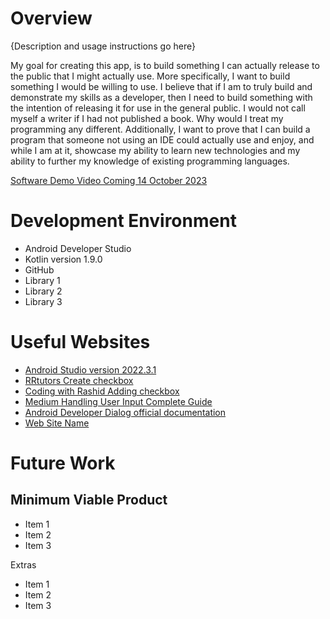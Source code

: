 # Overview

{Description and usage instructions go here}

My goal for creating this app, is to build something I can actually release to the public that I might actually use. More specifically, I want to build something I would be willing to use. I believe that if I am to truly build and demonstrate my skills as a developer, then I need to build something with the intention of releasing it for use in the general public. I would not call myself a writer if I had not published a book. Why would I treat my programming any different. Additionally, I want to prove that I can build a program that someone not using an IDE could actually use and enjoy, and while I am at it, showcase my ability to learn new technologies and my ability to further my knowledge of existing programming languages. 

[Software Demo Video Coming 14 October 2023](http://youtube.link.goes.here)

# Development Environment

- Android Developer Studio 
- Kotlin version 1.9.0
- GitHub
- Library 1
- Library 2
- Library 3

# Useful Websites

* [Android Studio version 2022.3.1](https://developer.android.com/studio)
* [RRtutors Create checkbox](https://rrtutors.com/tutorials/How-to-create-checkbox-with-Jetpack-compose)
* [Coding with Rashid Adding checkbox](https://codingwithrashid.com/how-to-add-checkbox-in-android-jetpack-compose/)
* [Medium Handling User Input Complete Guide](https://medium.com/@android-world/handling-user-input-in-jetpack-compose-a-complete-guide-203b275a6a03)
* [Android Developer Dialog official documentation](https://developer.android.com/jetpack/compose/components/dialog)
* [Web Site Name](http://url.link.goes.here)

# Future Work
## Minimum Viable Product
* Item 1
* Item 2
* Item 3

Extras
* Item 1
* Item 2
* Item 3